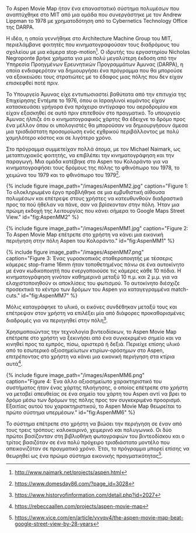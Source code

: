 Το Aspen Movie Map ήταν ένα επαναστατικό σύστημα πολυμέσων που αναπτύχθηκε στο MIT από μια ομάδα που συνεργάστηκε με τον Andrew Lippman το 1978 με χρηματοδότηση από το Cybernetics Technology Office της DARPA.

Η ιδέα, η οποία γεννήθηκε στο Architecture Machine Group του MIT, περιελάμβανε φοιτητές που κινηματογραφούσαν τους διαδρόμους του σχολείου με μια κάμερα stop-motion[^1].  Ο ιδρυτής του εργαστηρίου Nicholas Negroponte βρήκε χρήματα για μια πολύ μεγαλύτερη έκδοση από την Υπηρεσία Προηγμένων Ερευνητικών Προγραμμάτων Άμυνας (DARPA), η οποία ενδιαφερόταν να δημιουργήσει ένα πρόγραμμα που θα μπορούσε να εξοικειώσει τους στρατιώτες με το έδαφος μιας πόλης που δεν είχαν επισκεφθεί ποτέ πριν.

Το Υπουργείο Άμυνας είχε εντυπωσιαστεί βαθύτατα από την επιτυχία της Επιχείρησης Εντέμπε το 1976, όπου οι Ισραηλινοί κομάντος είχαν κατασκευάσει γρήγορα ένα πρόχειρο αντίγραφο του αεροδρομίου και είχαν εξασκηθεί σε αυτό πριν επιτεθούν στο πραγματικό. Το υπουργείο Άμυνας ήλπιζε ότι ο κινηματογραφικός χάρτης θα έδειχνε το δρόμο προς ένα μέλλον όπου οι υπολογιστές θα μπορούσαν να δημιουργήσουν άμεσα μια τρισδιάστατη προσομοίωση ενός εχθρικού περιβάλλοντος με πολύ χαμηλότερο κόστος και σε λιγότερο χρόνο.

Στο πρόγραμμα συμμετείχαν πολλά άτομα, με τον Michael Naimark, ως μεταπτυχιακός φοιτητής, να επιβλέπει την κινηματογράφηση και την παραγωγή. Μια ομάδα κατέβηκε στο Aspen του Κολοράντο για να κινηματογραφήσει τους δρόμους της πόλης  το φθινόπωρο του 1978, το χειμώνα του 1979 και το φθινόπωρο του 1979[^2]. 

{% include figure image_path="/images/AspenMM2.jpg" caption="Figure 1: Το ολοκληρωμένο έργο προβλήθηκε σε μια εμβυθιστική αίθουσα πολυμέσων και επέτρεψε στους χρήστες να κατευθυνθούν διαδραστικά προς τα πού ήθελαν να πάνε, σαν να βρίσκονταν στην πόλη. Ήταν μια πρώιμη εκδοχή της λειτουργίας που κάνει σήμερα το Google Maps Street View." id="fig:AspenMM2" %}

{% include figure image_path="/images/AspenMM1.jpg" caption="Figure 2: Το Aspen Movie Map επέτρεπε στο χρήστη να κάνει μια εικονική περιήγηση στην πόλη Aspen του Κολοράντο." id="fig:AspenMM1" %}

{% include figure image_path="/images/AspenMM7.png" caption="Figure 3: Ένας γυροσκοπικός σταθεροποιητής με τέσσερις κάμερες stop-frame 16mm ήταν τοποθετημένος πάνω σε ένα αυτοκίνητο με έναν κωδικοποιητή που ενεργοποιούσε τις κάμερες κάθε 10 πόδια. Η κινηματογράφηση γινόταν καθημερινά μεταξύ 10 π.μ. και 2 μ.μ. για να ελαχιστοποιηθούν οι αποκλίσεις του φωτισμού. Το αυτοκίνητο διέσχιζε προσεκτικά το κέντρο των δρόμων του Aspen για καταγεγραμμένα match-cuts." id="fig:AspenMM7" %}

Μόλις καταγράφηκε το υλικό, οι εικόνες συνδέθηκαν μεταξύ τους και επέτρεψαν στον χρήστη να επιλέξει μία από διάφορες προκαθορισμένες διαδρομές για να περιηγηθεί στην πόλη[^3].

Χρησιμοποιώντας την τεχνολογία βιντεοδίσκων, το Aspen Movie Map επέτρεπε στο χρήστη να ξεκινήσει από ένα συγκεκριμένο σημείο και να κινηθεί προς τα εμπρός, πίσω, αριστερά ή δεξιά. Περιείχε επίσης υλικό από το εσωτερικό αξιοσημείωτων κτιρίων-ορόσημων στο Aspen, επιτρέποντας στο χρήστη να κάνει μια εικονική περιήγηση στα κτίρια αυτά[^4].

{% include figure image_path="/images/AspenMM6.png" caption="Figure 4: Ένα άλλο αξιοσημείωτο χαρακτηριστικό του συστήματος ήταν ένας χάρτης πλοήγησης, ο οποίος επέτρεπε στο χρήστη να μεταβεί απευθείας σε ένα σημείο του χάρτη του Aspen αντί να βρει το δρόμο μέσω των δρόμων της πόλης προς τον συγκεκριμένο προορισμό. Εξαιτίας αυτού του χαρακτηριστικού, το Aspen Movie Map θεωρείται το πρώτο σύστημα υπερμέσων." id="fig:AspenMM6" %}

Το σύστημα επέτρεπε στο χρήστη να βιώσει την περιήγηση σε έναν από τους τρεις τρόπους: καλοκαιρινό, χειμερινό και πολυγωνικό. Οι δύο πρώτοι βασίζονταν στη βιβλιοθήκη φωτογραφιών του βιντεοδίσκου και ο τρίτος βασιζόταν σε ένα πολύ πρόχειρο τρισδιάστατο μοντέλο που απεικονιζόταν σε πραγματικό χρόνο. Έτσι, το πρόγραμμα μπορεί επίσης να θεωρηθεί ως ένα πρώιμο σύστημα εικονικής πραγματικότητας[^5].

[^1]: http://www.naimark.net/projects/aspen.html

[^2]: https://www.domesday86.com/?page_id=3028

[^3]: https://www.historyofinformation.com/detail.php?id=2027

[^4]: https://rebeccaallen.com/projects/aspen-movie-map

[^5]: https://www.vice.com/en/article/vvvqv4/the-aspen-movie-map-beat-google-street-view-by-28-years

